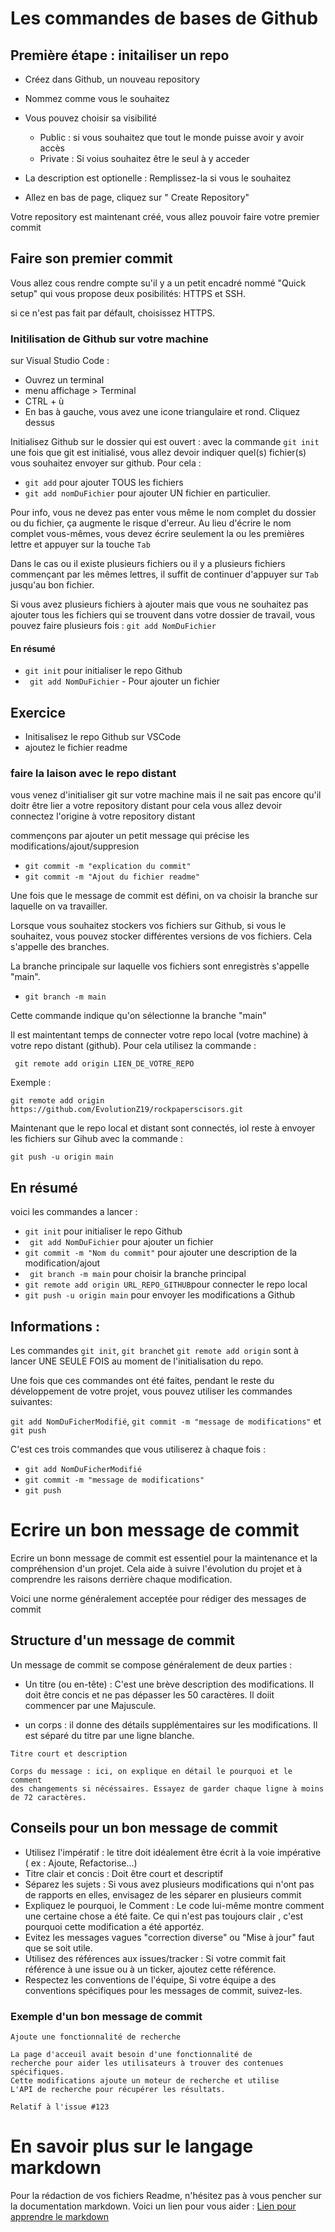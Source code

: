 # Les commandes de bases de Github


## Première étape : initailiser un repo

* Créez dans Github, un nouveau repository
* Nommez comme vous le souhaitez
* Vous pouvez choisir sa visibilité
    * Public : si vous souhaitez que tout le monde puisse avoir y avoir accès
    * Private : Si voius souhaitez être le seul à y acceder 

* La description est optionelle : Remplissez-la si vous le souhaitez
* Allez en bas de page, cliquez sur " Create Repository"

Votre repository est maintenant créé, vous allez pouvoir faire votre premier commit

## Faire son premier commit

Vous allez cous rendre compte su'il y a un petit encadré nommé "Quick setup" qui vous propose deux posibilités:
HTTPS et SSH.

si ce n'est pas fait par défault, choisissez HTTPS.

### Initilisation de Github sur votre machine
sur Visual Studio Code : 

* Ouvrez un terminal
 * menu affichage > Terminal 
 * CTRL + ù 
 * En bas à gauche, vous avez une icone triangulaire et rond. Cliquez dessus

Initialisez Github sur le dossier qui est ouvert : 
avec la commande ``git init``
une fois que git est initialisé, vous allez devoir indiquer quel(s) fichier(s) vous souhaitez envoyer sur github.
Pour cela : 

* ``git add`` pour ajouter TOUS les fichiers 
* ``git add nomDuFichier`` pour ajouter UN fichier en particulier.

Pour info, vous ne devez pas enter vous même le nom complet du dossier ou du fichier,
ça augmente le risque d'erreur. Au lieu d'écrire le nom complet vous-mêmes, vous devez écrire seulement la ou les premières lettre
et appuyer sur la touche ``Tab``

Dans le cas ou il existe plusieurs fichiers ou il y a plusieurs fichiers commençant par les mêmes lettres,
il suffit de continuer d'appuyer sur ``Tab`` jusqu'au bon fichier.

Si vous avez plusieurs fichiers à ajouter mais que vous ne souhaitez pas ajouter tous les fichiers qui se trouvent dans votre dossier de travail,
vous pouvez faire plusieurs fois : ``git add NomDuFichier``

#### En résumé 

* ``git init`` pour initialiser le repo Github
* `` git add NomDuFichier`` - Pour ajouter un fichier

## Exercice 

* Initisalisez le repo Github sur VSCode
* ajoutez le fichier readme


### faire la laison avec le repo distant

vous venez d'initialiser git sur votre machine mais il ne sait pas encore qu'il doitr être lier a votre repository distant
pour cela vous allez devoir connectez l'origine à votre repository distant

commençons par ajouter un petit message qui précise les modifications/ajout/suppresion

* ``git commit -m "explication du commit"``
* ``git commit -m "Ajout du fichier readme"``

Une fois que le message de commit est défini, on va choisir la branche sur laquelle on va travailler.


Lorsque vous souhaitez stockers vos fichiers sur Github, si vous le souhaitez, vous pouvez stocker différentes versions de vos fichiers.
Cela s'appelle des branches.

La branche principale sur laquelle vos fichiers sont enregistrès s'appelle "main".

* ``git branch -m main``

Cette commande indique qu'on sélectionne la branche "main"

Il est maintentant temps de connecter votre repo local (votre machine) à votre repo distant (github). Pour cela utilisez la commande :

`` git remote add origin LIEN_DE_VOTRE_REPO``

Exemple : 

``git remote add origin``
``https://github.com/EvolutionZ19/rockpaperscisors.git``


Maintenant que le repo local et distant sont connectés, iol reste à envoyer les fichiers sur Gihub avec la commande :

``git push -u origin main``

## En résumé 

voici les commandes a lancer : 

* ``git init`` pour initialiser le repo Github
* `` git add NomDuFichier`` pour ajouter un fichier
* ``git commit -m "Nom du commit"`` pour ajouter une description de la modification/ajout
* `` git branch -m main`` pour choisir la branche principal
* ``git remote add origin URL_REPO_GITHUB``pour connecter le repo local
* ``git push -u origin main`` pour envoyer les modifications a Github


## Informations :

Les commandes ``git init``, ``git branch``et ``git remote add origin`` sont à lancer UNE SEULE FOIS  au moment de l'initialisation du repo.

Une fois que ces commandes ont été faites, pendant le reste du développement de votre projet, vous pouvez utiliser les commandes suivantes:

``git add NomDuFicherModifié``, ``git commit -m "message de modifications"`` et ``git push``

C'est ces trois commandes que vous utiliserez à chaque fois : 
* ``git add NomDuFicherModifié``
* ``git commit -m "message de modifications"``
* ``git push``


# Ecrire un bon message de commit 

Ecrire un bonn message de commit est essentiel pour la maintenance et la compréhension d'un projet.
Cela aide à suivre l'évolution du projet et à comprendre les raisons derrière chaque modification.

Voici une norme généralement acceptée pour rédiger des messages de commit

## Structure d'un message de commit 

Un message de commit se compose généralement de deux parties : 

* Un titre (ou en-tête) : C'est une brève description des modifications.
Il doit être concis et ne pas dépasser les 50 caractères. Il doiit commencer par une Majuscule.

* un corps : il donne des détails supplémentaires sur les modifications. Il est séparé du titre par une ligne blanche.

```
Titre court et description

Corps du message : ici, on explique en détail le pourquoi et le comment
des changements si nécéssaires. Essayez de garder chaque ligne à moins
de 72 caractères.

```

## Conseils pour un bon message de commit 


* Utilisez l'impératif : le titre doit idéalement être écrit à la voie impérative
( ex : Ajoute, Refactorise...)
* Titre clair et concis : Doit être court et descriptif
* Séparez les sujets : Si vous avez plusieurs modifications qui n'ont pas de rapports en elles, envisagez de les séparer en plusieurs commit
* Expliquez le pourquoi, le Comment : Le code lui-même montre comment une certaine chose a été faite. Ce qui n'est pas toujours clair ,
c'est pourquoi cette modification a été apportéz.
* Evitez les messages vagues "correction diverse" ou "Mise à jour" faut que se soit utile.
* Utilisez des références aux issues/tracker : Si votre commit fait référence à une issue ou à un ticker, ajoutez cette référence.
* Respectez les conventions de l'équipe, Si votre équipe a des conventions spécifiques pour les messages de commit, suivez-les.


### Exemple d'un bon message de commit 

```
Ajoute une fonctionnalité de recherche

La page d'acceuil avait besoin d'une fonctionnalité de
recherche pour aider les utilisateurs à trouver des contenues
spécifiques.
Cette modifications ajoute un moteur de recherche et utilise
L'API de recherche pour récupérer les résultats.

Relatif à l'issue #123

```

# En savoir plus sur le langage markdown
Pour la rédaction de vos fichiers Readme, n'hésitez pas à vous pencher sur la documentation markdown. Voici un lien pour vous aider :
[Lien pour apprendre le markdown](https://programminghistorian.org/fr/lecons/debuter-avec-markdown)